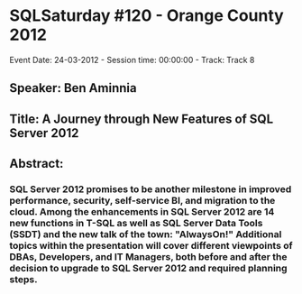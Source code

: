 # SQLSaturday #120 - Orange County 2012
Event Date: 24-03-2012 - Session time: 00:00:00 - Track: Track 8
## Speaker: Ben Aminnia
## Title: A Journey through New Features of SQL Server 2012
## Abstract:
### SQL Server 2012 promises to be another milestone in improved performance, security, self-service BI, and migration to the cloud.  Among the enhancements in SQL Server 2012 are 14 new functions in T-SQL as well as SQL Server Data Tools (SSDT) and the new talk of the town: "AlwaysOn!"  Additional topics within the presentation will cover different viewpoints of DBAs, Developers, and IT Managers, both before and after the decision to upgrade to SQL Server 2012 and required planning steps.
